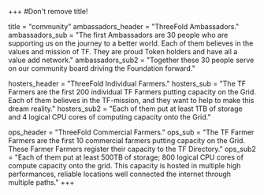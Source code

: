 +++
#Don't remove title!

title = "community"
ambassadors_header = "ThreeFold Ambassadors."
ambassadors_sub = "The first Ambassadors are 30 people who are supporting us on the journey to a better world. Each of them believes in the values and mission of TF. They are proud Token holders and have all a value add network."
ambassadors_sub2 = "Together these 30 people serve on our community board driving the Foundation forward."

hosters_header = "ThreeFold Individual Farmers."
hosters_sub = "The TF Farmers are the first 200 individual TF Farmers putting capacity on the Grid. Each of them believes in the TF-mission, and they want to help to make this dream reality."
hosters_sub2 = "Each of them put at least 1TB of storage and 4 logical CPU cores of computing capacity onto the Grid."

ops_header = "ThreeFold Commercial Farmers."
ops_sub = "The TF Farmer Farmers are the first 10 commercial farmers putting capacity on the Grid. These Farmer Farmers register their capacity to the TF Directory."
ops_sub2 = "Each of them put at least 500TB of storage; 800 logical CPU cores of compute capacity onto the grid. This capacity is hosted in multiple high performances, reliable locations well connected the internet through multiple paths."
+++

